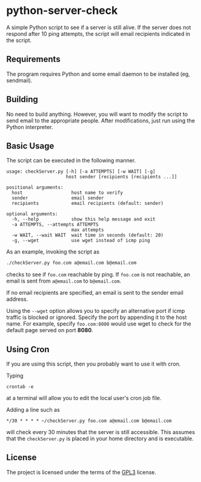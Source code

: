 # python-server-check

A simple Python script to see if a server is still alive. If the
server does not respond after 10 ping attempts, the script will email
recipients indicated in the script.

## Requirements

The program requires Python and some email daemon to be installed (eg,
sendmail).

## Building

No need to build anything.  However, you will want to modify the
script to send email to the appropriate people.  After modifications,
just run using the Python interpreter.

## Basic Usage

The script can be executed in the following manner.

```
usage: checkServer.py [-h] [-a ATTEMPTS] [-w WAIT] [-g]
                      host sender [recipients [recipients ...]]

positional arguments:
  host                  host name to verify
  sender                email sender
  recipients            email recipients (default: sender)

optional arguments:
  -h, --help            show this help message and exit
  -a ATTEMPTS, --attempts ATTEMPTS
                        max attempts
  -w WAIT, --wait WAIT  wait time in seconds (default: 20)
  -g, --wget            use wget instead of icmp ping
```

As an example, invoking the script as

```bash
./checkServer.py foo.com a@email.com b@email.com
```

checks to see if `foo.com` reachable by ping.  If `foo.com` is not
reachable, an email is sent from `a@email.com` to `b@email.com`.

If no email recipients are specified, an email is sent to the sender
email address.

Using the `--wget` option allows you to specify an alternative port if
icmp traffic is blocked or ignored.  Specify the port by appending it
to the host name.  For example, specify `foo.com:8080` would use wget
to check for the default page served on port **8080**.

## Using Cron

If you are using this script, then you probably want to use it with cron.

Typing

```
crontab -e
```

at a terminal will allow you to edit the local user's cron job file.

Adding a line such as

```
*/30 * * * * ~/checkServer.py foo.com a@email.com b@email.com
```

will check every 30 minutes that the server is still accessible.  This
assumes that the `checkServer.py` is placed in your home directory and
is executable.

## License

The project is licensed under the terms of the
[GPL3](https://www.gnu.org/licenses/gpl-3.0.en.html) license.

<!--  LocalWords:  sendmail checkServer py wget icmp Cron cron
 -->
<!--  LocalWords:  crontab
 -->

